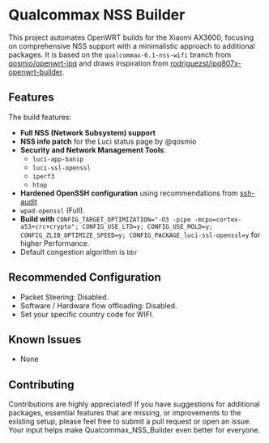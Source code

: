 # Qualcommax NSS Builder

This project automates OpenWRT builds for the Xiaomi AX3600, focusing on comprehensive NSS support with a minimalistic approach to additional packages. It is based on the `qualcommax-6.1-nss-wifi` branch from [qosmio/openwrt-ipq](https://github.com/qosmio/openwrt-ipq/tree/qualcommax-6.1-nss-wifi) and draws inspiration from [rodriguezst/ipq807x-openwrt-builder](https://github.com/rodriguezst/ipq807x-openwrt-builder).

## Features

The build features:

- **Full NSS (Network Subsystem) support**
- **NSS info patch** for the Luci status page by @qosmio
- **Security and Network Management Tools**:
  - `luci-app-banip`
  - `luci-ssl-openssl`
  - `iperf3`
  - `htop`
- **Hardened OpenSSH configuration** using recommendations from [ssh-audit](https://github.com/jtesta/ssh-audit)
- `wpad-openssl` (Full).
- **Build with** `CONFIG_TARGET_OPTIMIZATION="-O3 -pipe -mcpu=cortex-a53+crc+crypto"; CONFIG_USE_LTO=y; CONFIG_USE_MOLD=y; CONFIG_ZLIB_OPTIMIZE_SPEED=y; CONFIG_PACKAGE_luci-ssl-openssl=y` for higher Performance.
- Default congestion algorithm is `bbr`

## Recommended Configuration

- Packet Steering: Disabled.
- Software / Hardware flow offloading: Disabled.
- Set your specific country code for WIFI.

## Known Issues

- None

## Contributing

Contributions are highly appreciated! If you have suggestions for additional packages, essential features that are missing, or improvements to the existing setup, please feel free to submit a pull request or open an issue. Your input helps make Qualcommax_NSS_Builder even better for everyone.
